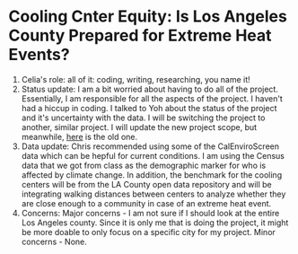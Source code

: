 # Cooling Cnter Equity: Is Los Angeles County Prepared for Extreme Heat Events?
1. Celia's role: all of it: coding, writing, researching, you name it!
2. Status update: I am a bit worried about having to do all of the project. Essentially, I am responsible for all the aspects of the project. I haven't had a hiccup in coding. I talked to Yoh about the status of the project and it's uncertainty with the data. I will be switching the project to another, similar project. I will update the new project scope, but meanwhile, [here](https://github.com/Celiasz/Project/blob/main/Assignments/ProjectProposal.md) is the old one. 
3. Data update: Chris recommended using some of the CalEnviroScreen data which can be hepful for current conditions. I am using the Census data that we got from class as the demographic marker for who is affected by climate change. In addition, the benchmark for the cooling centers will be from the LA County open data repository and will be integrating walking distances between centers to analyze whether they are close enough to a community in case of an extreme heat event. 
4. Concerns: Major concerns - I am not sure if I should look at the entire Los Angeles county. Since it is only me that is doing the project, it might be more doable to only focus on a specific city for my project. Minor concerns - None.  
